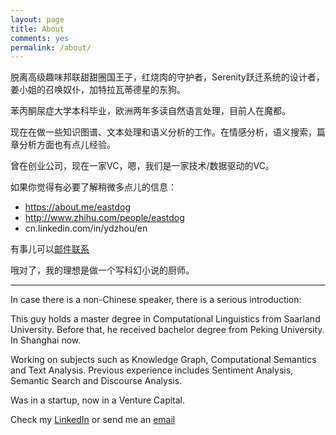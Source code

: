 ```yaml
---
layout: page
title: About
comments: yes
permalink: /about/
---
```



脱离高级趣味邦联甜甜圈国王子，红烧肉的守护者，Serenity跃迁系统的设计者，姜小姐的召唤奴仆，加特拉瓦蒂德星的东狗。

苯丙酮尿症大学本科毕业，欧洲两年多读自然语言处理，目前人在魔都。

现在在做一些知识图谱、文本处理和语义分析的工作。在情感分析，语义搜索，篇章分析方面也有点儿经验。

曾在创业公司，现在一家VC，嗯，我们是一家技术/数据驱动的VC。


如果你觉得有必要了解稍微多点儿的信息：

* https://about.me/eastdog
* http://www.zhihu.com/people/eastdog
* cn.linkedin.com/in/ydzhou/en

有事儿可以[邮件联系](yvtungchow@gmail.com)

哦对了，我的理想是做一个写科幻小说的厨师。

---

In case there is a non-Chinese speaker, there is a serious introduction:

This guy holds a master degree in Computational Linguistics from Saarland University. Before that, he received bachelor degree from Peking University. In Shanghai now.

Working on subjects such as Knowledge Graph, Computational Semantics and Text Analysis. Previous experience includes Sentiment Analysis, Semantic Search and Discourse Analysis.

Was in a startup, now in a Venture Capital.

Check my [LinkedIn](cn.linkedin.com/in/ydzhou/en) or send me an [email](yvtungchow@gmail.com)





